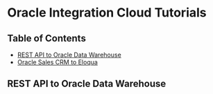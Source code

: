# Oracle Integration Cloud Tutorials
## Table of Contents
- [REST API to Oracle Data Warehouse](#api2warehouse)
- [Oracle Sales CRM to Eloqua](#crm2eloqua)

## REST API to Oracle Data Warehouse

